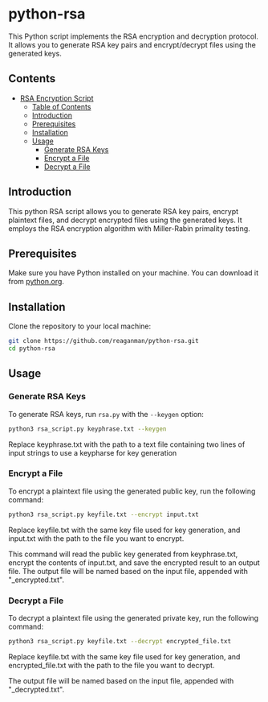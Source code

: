 # python-rsa

This Python script implements the RSA encryption and decryption protocol. It allows you to generate RSA key pairs and encrypt/decrypt files using the generated keys.

## Contents

- [RSA Encryption Script](#rsa-encryption-script)
  - [Table of Contents](#table-of-contents)
  - [Introduction](#introduction)
  - [Prerequisites](#prerequisites)
  - [Installation](#installation)
  - [Usage](#usage)
    - [Generate RSA Keys](#generate-rsa-keys)
    - [Encrypt a File](#encrypt-a-file)
    - [Decrypt a File](#decrypt-a-file)

## Introduction

This python RSA script allows you to generate RSA key pairs, encrypt plaintext files, and decrypt encrypted files using the generated keys. It employs the RSA encryption algorithm with Miller-Rabin primality testing.

## Prerequisites

Make sure you have Python installed on your machine. You can download it from [python.org](https://www.python.org/).

## Installation

Clone the repository to your local machine:

```bash
git clone https://github.com/reaganman/python-rsa.git
cd python-rsa
```
## Usage

### Generate RSA Keys

To generate RSA keys, run `rsa.py` with the `--keygen` option:

```bash
python3 rsa_script.py keyphrase.txt --keygen
```
Replace keyphrase.txt with the path to a text file containing two lines of input strings to use a keypharse for key generation

### Encrypt a File

To encrypt a plaintext file using the generated public key, run the following command:

```bash
python3 rsa_script.py keyfile.txt --encrypt input.txt
```
Replace keyfile.txt with the same key file used for key generation, and input.txt with the path to the file you want to encrypt.

This command will read the public key generated from keyphrase.txt, encrypt the contents of input.txt, and save the encrypted result to an output file. The output file will be named based on the input file, appended with "_encrypted.txt".

### Decrypt a File
To decrypt a plaintext file using the generated private key, run the following command:
```bash
python3 rsa_script.py keyfile.txt --decrypt encrypted_file.txt
```
Replace keyfile.txt with the same key file used for key generation, and encrypted_file.txt with the path to the file you want to decrypt.

The output file will be named based on the input file, appended with "_decrypted.txt".

